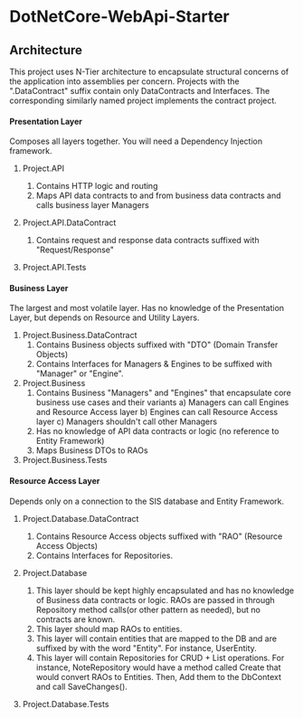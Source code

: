 # DotNetCore-WebApi-Starter

## Architecture
This project uses N-Tier architecture to encapsulate structural concerns of the application into assemblies per concern.
Projects with the ".DataContract" suffix contain only DataContracts and Interfaces. The corresponding similarly named project implements the contract project.

#### Presentation Layer
Composes all layers together. You will need a Dependency Injection framework.
1) Project.API
    1) Contains HTTP logic and routing
    2) Maps API data contracts to and from business data contracts and calls business layer Managers 
  
2) Project.API.DataContract
    1) Contains request and response data contracts suffixed with "Request/Response"
  
3) Project.API.Tests

#### Business Layer
The largest and most volatile layer. Has no knowledge of the Presentation Layer, but depends on Resource and Utility Layers.
1) Project.Business.DataContract
    1) Contains Business objects suffixed with "DTO" (Domain Transfer Objects)
    2) Contains Interfaces for Managers & Engines to be suffixed with "Manager" or "Engine".
2) Project.Business
    1) Contains Business "Managers" and "Engines" that encapsulate core business use cases and their variants
        a) Managers can call Engines and Resource Access layer
        b) Engines can call Resource Access layer
        c) Managers shouldn't call other Managers
    2) Has no knowledge of API data contracts or logic (no reference to Entity Framework)
    3) Maps Business DTOs to RAOs
3) Project.Business.Tests

#### Resource Access Layer
Depends only on a connection to the SIS database and Entity Framework.
1) Project.Database.DataContract
    1) Contains Resource Access objects suffixed with "RAO" (Resource Access Objects)
    2) Contains Interfaces for Repositories.
2) Project.Database
    1) This layer should be kept highly encapsulated and has no knowledge of Business data contracts or logic. RAOs are passed in through Repository method calls(or other pattern as needed), but no contracts are known.
    2) This layer should map RAOs to entities. 
    3) This layer will contain entities that are mapped to the DB and are suffixed by with the word "Entity". For instance, UserEntity.
    4) This layer will contain Repositories for CRUD + List operations. For instance, NoteRepository would have a method called Create that would convert RAOs to Entities. Then, Add them to the DbContext and call SaveChanges().

3) Project.Database.Tests


